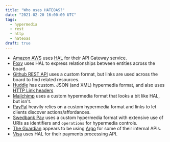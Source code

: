 ```yaml
---
title: "Who uses HATEOAS?"
date: "2021-02-20 16:00:00 UTC"
tags:
  - hypermedia
  - rest
  - http
  - hateoas
draft: true
---
```


* [Amazon AWS](https://docs.aws.amazon.com/apigateway/api-reference/) uses
  [HAL][1] for their API Gateway service.
* [Foxy](https://api.foxycart.com/docs) uses HAL to express relationships
  between entities across the board.
* [Github REST API](https://docs.github.com/en/rest) uses a custom format,
  but links are used across the board to find related resources.
* [Huddle](https://github.com/Huddle/huddle-apis/wiki/Link) has custom.
  JSON (and XML) hypermedia format, and also uses [HTTP Link headers][2]
* [Mailchimp](https://mailchimp.com/developer/marketing/api/) uses a custom
  hypermedia format that looks a bit like HAL, but isn't.
* [PayPal](https://developer.paypal.com/docs/api/reference/api-responses/)
  heavily relies on a custom hypermedia format and links to let clients
  discover actions/affordances.
* [Swedbank Pay](https://developer.swedbankpay.com/) uses a custom hypermedia
  format with extensive use of URIs as identifiers and `operations` for
  hypermedia controls.
* [The Guardian](https://www.programmableweb.com/news/how-guardian-approaching-hypermedia-based-api-infrastructure/2015/04/27)
  appears to be using [Argo][3] for some of their internal APIs.
* [Visa](https://developer.visa.com/capabilities/vpp/docs-how-to) uses HAL
  for their payments processing API.


[1]: https://tools.ietf.org/html/draft-kelly-json-hal-08
[2]: https://tools.ietf.org/html/rfc8288
[3]: https://github.com/argo-rest/spec
